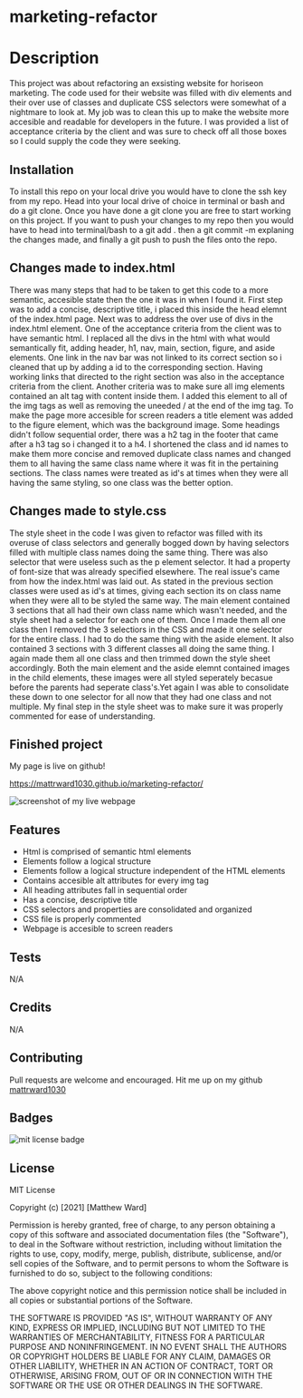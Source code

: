 # marketing-refactor

# Description

This project was about refactoring an exsisting website for horiseon marketing. The code used for their website was filled with div elements and their over use of classes and duplicate CSS selectors were somewhat of a nightmare to look at. My job was to clean this up to make the website more accesible and readable for developers in the future. I was provided a list of acceptance criteria by the client and was sure to check off all those boxes so I could supply the code they were seeking. 

## Installation 

To install this repo on your local drive you would have to clone the ssh key from my repo. Head into your local drive of choice in terminal or bash and do a git clone. Once you have done a git clone you are free to start working on this project. If you want to push your changes to my repo then you would have to head into terminal/bash to a git add .   then a git commit -m explaning the changes made, and finally a git push to push the files onto the repo. 

## Changes made to index.html 

There was many steps that had to be taken to get this code to a more semantic, accesible state then the one it was in when I found it. First step was to add a concise, descriptive title, i placed this inside the head elemnt of the index.html page. Next was to address the over use of divs in the index.html element. One of the acceptance criteria from the client was to have semantic html. I replaced all the divs in the html with what would semantically fit, adding header, h1, nav, main, section, figure, and aside elements. One link in the nav bar was not linked to its correct section so i cleaned that up by adding a id to the corresponding section. Having working links that directed to the right section was also in the acceptance criteria from the client. Another criteria was to make sure all img elements contained an alt tag with content inside them. I added this element to all of the img tags as well as removing the uneeded / at the end of the img tag. To make the page more accesible for screen readers a title element was added to the figure element, which was the background image. Some headings didn't follow sequential order, there was a h2 tag in the footer that came after a h3 tag so i changed it to a h4. I shortened the class and id names to make them more concise and removed duplicate class names and changed them to all having the same class name where it was fit in the pertaining sections. The class names were treated as id's at times when they were all having the same styling, so one class was the better option.

## Changes made to style.css

The style sheet in the code I was given to refactor was filled with its overuse of class selectors and generally bogged down by having selectors filled with multiple class names doing the same thing. There was also selector that were useless such as the p element selector. It had a property of font-size that was already specified elsewhere. The real issue's came from how the index.html was laid out. As stated in the previous section classes were used as id's at times, giving each section its on class name when they were all to be styled the same way. The main element contained 3 sections that all had their own class name which wasn't needed, and the style sheet had a selector for each one of them. Once I made them all one class then I removed the 3 selectiors in the CSS and made it one selector for the entire class. I had to do the same thing with the aside element. It also contained 3 sections with 3 different classes all doing the same thing. I again made them all one class and then trimmed down the style sheet accordingly. Both the main element and the aside elemnt contained images in the child elements, these images were all styled seperately becasue before the parents had seperate class's.Yet again I was able to consolidate these down to one selector for all now that they had one class and not multiple. My final step in the style sheet was to make sure it was properly commented for ease of understanding.

## Finished project 
My page is live on github!

https://mattrward1030.github.io/marketing-refactor/

<img src="./assets/images/webpage.png" alt="screenshot of my live webpage">

## Features
<ul>
<li>Html is comprised of semantic html elements</li>
<li>Elements follow a logical structure</li>
<li>Elements follow a logical structure independent of the HTML elements</li>
<li>Contains accesible alt attributes for every img tag</li>
<li>All heading attributes fall in sequential order</li>
<li>Has a concise, descriptive title</li>
<li>CSS selectors and properties are consolidated and organized</li>
<li>CSS file is properly commented</li>
<li>Webpage is accesible to screen readers</li>
</ul>

## Tests 
N/A

## Credits 
N/A

## Contributing 

Pull requests are welcome and encouraged. Hit me up on my github <a href="https://github.com/mattrward1030">mattrward1030</a>

## Badges
 <img src="https://shields.io/badge/license-MIT-green" alt="mit license badge">

## License 

MIT License

Copyright (c) [2021] [Matthew Ward]

Permission is hereby granted, free of charge, to any person obtaining a copy
of this software and associated documentation files (the "Software"), to deal
in the Software without restriction, including without limitation the rights
to use, copy, modify, merge, publish, distribute, sublicense, and/or sell
copies of the Software, and to permit persons to whom the Software is
furnished to do so, subject to the following conditions:

The above copyright notice and this permission notice shall be included in all
copies or substantial portions of the Software.

THE SOFTWARE IS PROVIDED "AS IS", WITHOUT WARRANTY OF ANY KIND, EXPRESS OR
IMPLIED, INCLUDING BUT NOT LIMITED TO THE WARRANTIES OF MERCHANTABILITY,
FITNESS FOR A PARTICULAR PURPOSE AND NONINFRINGEMENT. IN NO EVENT SHALL THE
AUTHORS OR COPYRIGHT HOLDERS BE LIABLE FOR ANY CLAIM, DAMAGES OR OTHER
LIABILITY, WHETHER IN AN ACTION OF CONTRACT, TORT OR OTHERWISE, ARISING FROM,
OUT OF OR IN CONNECTION WITH THE SOFTWARE OR THE USE OR OTHER DEALINGS IN THE
SOFTWARE.
